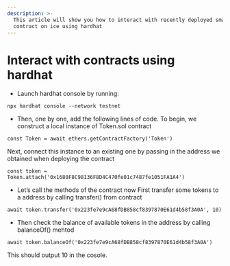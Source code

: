 ```yaml
---
description: >-
  This article will show you how to interact with recently deployed smart
  contract on ice using hardhat
---
```


# Interact with contracts using hardhat

* Launch hardhat console by running:

```
npx hardhat console --network testnet
```

* Then, one by one, add the following lines of code. To begin, we construct a local instance of Token.sol contract

```
const Token = await ethers.getContractFactory('Token')
```

Next, connect this instance to an existing one by passing in the address we obtained when deploying the contract

```
const token = Token.attach('0x1680F8C98136F8D4C470fe01c7487fe1051FA1A4')
```

* Let’s call the methods of the contract now First transfer some tokens to a address by calling transfer() from contract

```
await token.transfer('0x223fe7e9cA68fDB858cf8397870E61d4b58f3A0A', 10)
```

* Then check the balance of available tokens in the address by calling balanceOf() mehtod

```
await token.balanceOf('0x223fe7e9cA68fDB858cf8397870E61d4b58f3A0A')
```

This should output 10 in the cosole.
